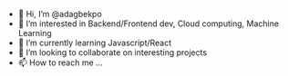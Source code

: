 - 👋 Hi, I’m @adagbekpo
- 👀 I’m interested in Backend/Frontend dev, Cloud computing, Machine Learning
- 🌱 I’m currently learning Javascript/React
- 💞️ I’m looking to collaborate on interesting projects
- 📫 How to reach me ...

<!---
adagbekpo/adagbekpo is a ✨ special ✨ repository because its `README.md` (this file) appears on your GitHub profile.
You can click the Preview link to take a look at your changes.
--->
